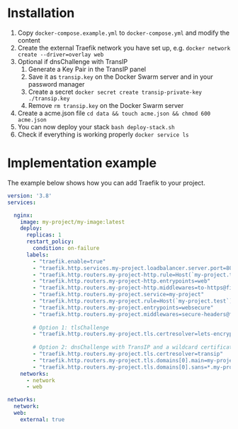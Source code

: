 # Installation
1. Copy `docker-compose.example.yml` to `docker-compose.yml` and modify the content
2. Create the external Traefik network you have set up, e.g. `docker network create --driver=overlay web`
3. Optional if dnsChallenge with TransIP
   1. Generate a Key Pair in the TransIP panel
   2. Save it as `transip.key` on the Docker Swarm server and in your password manager
   3. Create a secret `docker secret create transip-private-key ./transip.key`
   4. Remove `rm transip.key` on the Docker Swarm server
4. Create a acme.json file `cd data && touch acme.json && chmod 600 acme.json`
5. You can now deploy your stack `bash deploy-stack.sh`
6. Check if everything is working properly `docker service ls`

# Implementation example
The example below shows how you can add Traefik to your project.

```yaml
version: '3.8'
services:

  nginx:
    image: my-project/my-image:latest
    deploy:
      replicas: 1
      restart_policy:
        condition: on-failure
      labels:
        - "traefik.enable=true"
        - "traefik.http.services.my-project.loadbalancer.server.port=80"
        - "traefik.http.routers.my-project-http.rule=Host(`my-project.test`)"
        - "traefik.http.routers.my-project-http.entrypoints=web"
        - "traefik.http.routers.my-project-http.middlewares=to-https@file"
        - "traefik.http.routers.my-project.service=my-project"
        - "traefik.http.routers.my-project.rule=Host(`my-project.test`)"
        - "traefik.http.routers.my-project.entrypoints=websecure"
        - "traefik.http.routers.my-project.middlewares=secure-headers@file"
        
        # Option 1: tlsChallenge
        - "traefik.http.routers.my-project.tls.certresolver=lets-encrypt"
          
        # Option 2: dnsChallenge with TransIP and a wildcard certificate
        - "traefik.http.routers.my-project.tls.certresolver=transip"
        - "traefik.http.routers.my-project.tls.domains[0].main=my-project.test"
        - "traefik.http.routers.my-project.tls.domains[0].sans=*.my-project.test"
    networks:
      - network
      - web

networks:
  network:
  web:
    external: true
```